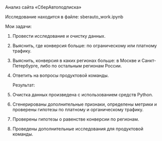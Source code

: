Анализ сайта «СберАвтоподписка»  

Исследование находится в файле: sberauto_work.ipynb

Мои задачи:
1) Провести исследование и очистку данных.  
2) Выяснить, где конверсия больше: по ограническому или платному трафику.  
3) Выяснить, конверсия в каких регионах больше: в Москве и Санкт-Петербурге, либо по остальным регионам России.
4) Ответить на вопросы продуктовой команды.



   Результат:
1) Очистка данных произведена с использованием средств Python.
2) Сгенерированы дополнительные признаки, определены метрики и проверены гипотезы по платному и органическому трафику.
3) Проверены гипотезы о равенстве конверсии по регионам. 
4) Проведены дополнительные исследования для продуктовой команды.
